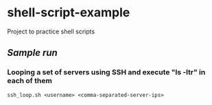 # shell-script-example
Project to practice shell scripts


## _Sample run_

### Looping a set of servers using SSH and execute "ls -ltr" in each of them
```
ssh_loop.sh <username> <comma-separated-server-ips>
```